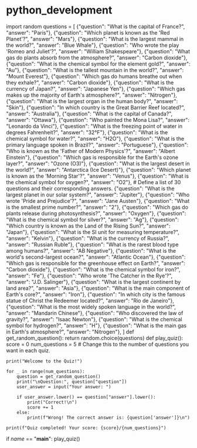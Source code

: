 # python_development
import random
questions = [
    {"question": "What is the capital of France?", "answer": "Paris"},
    {"question": "Which planet is known as the 'Red Planet'?", "answer": "Mars"},
    {"question": "What is the largest mammal in the world?", "answer": "Blue Whale"},
    {"question": "Who wrote the play 'Romeo and Juliet'?", "answer": "William Shakespeare"},
    {"question": "What gas do plants absorb from the atmosphere?", "answer": "Carbon dioxide"},
    {"question": "What is the chemical symbol for the element gold?", "answer": "Au"},
    {"question": "What is the tallest mountain in the world?", "answer": "Mount Everest"},
    {"question": "Which gas do humans breathe out when they exhale?", "answer": "Carbon dioxide"},
    {"question": "What is the currency of Japan?", "answer": "Japanese Yen"},
    {"question": "Which gas makes up the majority of Earth's atmosphere?", "answer": "Nitrogen"},
    {"question": "What is the largest organ in the human body?", "answer": "Skin"},
    {"question": "In which country is the Great Barrier Reef located?", "answer": "Australia"},
    {"question": "What is the capital of Canada?", "answer": "Ottawa"},
    {"question": "Who painted the Mona Lisa?", "answer": "Leonardo da Vinci"},
    {"question": "What is the freezing point of water in degrees Fahrenheit?", "answer": "32°F"},
    {"question": "What is the chemical symbol for water?", "answer": "H2O"},
    {"question": "What is the primary language spoken in Brazil?", "answer": "Portuguese"},
    {"question": "Who is known as the 'Father of Modern Physics'?", "answer": "Albert Einstein"},
    {"question": "Which gas is responsible for the Earth's ozone layer?", "answer": "Ozone (O3)"},
    {"question": "What is the largest desert in the world?", "answer": "Antarctica (Ice Desert)"},
    {"question": "Which planet is known as the 'Morning Star'?", "answer": "Venus"},
    {"question": "What is the chemical symbol for oxygen?", "answer": "O2"},
    # Define a list of 30 questions and their corresponding answers.
    {"question": "What is the largest planet in our solar system?", "answer": "Jupiter"},
    {"question": "Who wrote 'Pride and Prejudice'?", "answer": "Jane Austen"},
    {"question": "What is the smallest prime number?", "answer": "2"},
    {"question": "Which gas do plants release during photosynthesis?", "answer": "Oxygen"},
    {"question": "What is the chemical symbol for silver?", "answer": "Ag"},
    {"question": "Which country is known as the Land of the Rising Sun?", "answer": "Japan"},
    {"question": "What is the SI unit for measuring temperature?", "answer": "Kelvin"},
    {"question": "What is the currency of Russia?", "answer": "Russian Ruble"},
    {"question": "What is the rarest blood type among humans?", "answer": "AB Negative"},
    {"question": "What is the world's second-largest ocean?", "answer": "Atlantic Ocean"},
    {"question": "Which gas is responsible for the greenhouse effect on Earth?", "answer": "Carbon dioxide"},
    {"question": "What is the chemical symbol for iron?", "answer": "Fe"},
    {"question": "Who wrote 'The Catcher in the Rye'?", "answer": "J.D. Salinger"},
    {"question": "What is the largest continent by land area?", "answer": "Asia"},
    {"question": "What is the main component of Earth's core?", "answer": "Iron"},
    {"question": "In which city is the famous statue of Christ the Redeemer located?", "answer": "Rio de Janeiro"},
    {"question": "What is the most widely spoken language in the world?", "answer": "Mandarin Chinese"},
    {"question": "Who discovered the law of gravity?", "answer": "Isaac Newton"},
    {"question": "What is the chemical symbol for hydrogen?", "answer": "H"},
    {"question": "What is the main gas in Earth's atmosphere?", "answer": "Nitrogen"},
    ]
def get_random_question():
    return random.choice(questions)
def play_quiz():
    score = 0
    num_questions = 5  # Change this to the number of questions you want in each quiz.

    print("Welcome to the Quiz!")
    
    for _ in range(num_questions):
        question = get_random_question()
        print("\nQuestion:", question["question"])
        user_answer = input("Your answer: ")

        if user_answer.lower() == question["answer"].lower():
            print("Correct!\n")
            score += 1
        else:
            print(f"Wrong! The correct answer is: {question['answer']}\n")

    print(f"Quiz completed! Your score: {score}/{num_questions}")
if _name_ == "__main__":
    play_quiz()
